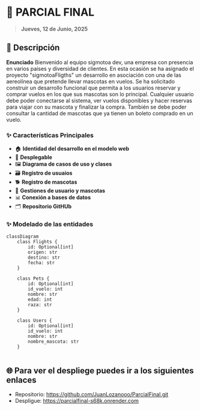 # 🐾 PARCIAL FINAL

> **Jueves, 12 de Junio, 2025**

## 📖 Descripción

**Enunciado** Bienvenido al equipo sigmotoa dev, una empresa con presencia en varios países y diversidad de clientes. En esta ocasión se ha asignado el proyecto "sigmotoaFligths" un desarrollo en asociación con una de las aereolínea que pretende llevar mascotas en vuelos. Se ha solicitado construir un desarrollo funcional que permita a los usuarios reservar y comprar vuelos en los que sus mascotas son lo principal. Cualquier usuario debe poder conectarse al sistema, ver vuelos disponibles y hacer reservas para viajar con su mascota y finalizar la compra. También se debe poder consultar la cantidad de mascotas que ya tienen un boleto comprado en un vuelo.

### ✨ Características Principales

- 🏠 **Identidad del desarrollo en el modelo web**
- 📱 **Desplegable**
- 🖼️ **Diagrama de casos de uso y clases**
- 🗃️ **Registro de usuaios**
- 🐕 **Registro de mascotas**
- 🔄 **Gestiones de usuario y mascotas**
- 📊 **Conexión a bases de datos**
- 🗂️️ **Repositorio GitHUb**

### ✨ Modelado de las entidades
```mermaid
classDiagram
    class Flights {
        id: Optional[int]
        origen: str
        destino: str
        fecha: str
    }

    class Pets {
        id: Optional[int]
        id_vuelo: int
        nombre: str
        edad: int
        raza: str
    }

    class Users {
        id: Optional[int]
        id_vuelo: int
        nombre: str
        nombre_mascota: str
    }


```
## 🌐 Para ver el despliege puedes ir a los siguientes enlaces

- Repositorio: https://github.com/JuanLozanooo/ParcialFinal.git
- Despligue: https://parcialfinal-s68k.onrender.com
